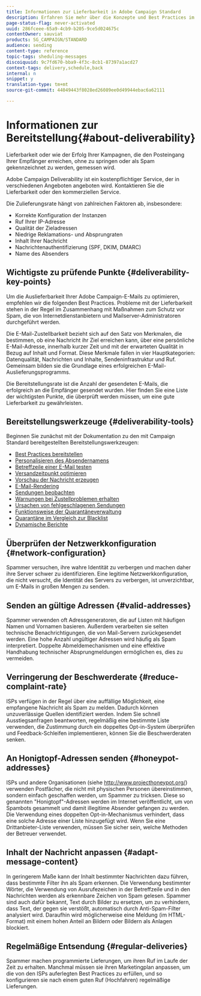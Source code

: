 ```yaml
---
title: Informationen zur Lieferbarkeit in Adobe Campaign Standard
description: Erfahren Sie mehr über die Konzepte und Best Practices im Zusammenhang mit der Zustellbarkeit sowie über die Werkzeuge von Adobe Campaign Standard, mit denen Sie Ihren Versand optimieren können.
page-status-flag: never-activated
uuid: 286fceee-65a9-4cb9-b205-9ce5d024675c
contentOwner: sauviat
products: SG_CAMPAIGN/STANDARD
audience: sending
content-type: reference
topic-tags: sheduling-messages
discoiquuid: 9c7fd670-bba9-4f3c-8cb1-87397a1acd27
context-tags: delivery,schedule,back
internal: n
snippet: y
translation-type: tm+mt
source-git-commit: 44049443f8028ed26089ee0d49944ebac6a62111

---
```



# Informationen zur Bereitstellung{#about-deliverability}

Lieferbarkeit oder wie der Erfolg Ihrer Kampagnen, die den Posteingang Ihrer Empfänger erreichen, ohne zu springen oder als Spam gekennzeichnet zu werden, gemessen wird.

Adobe Campaign Deliverability ist ein kostenpflichtiger Service, der in verschiedenen Angeboten angeboten wird. Kontaktieren Sie die Lieferbarkeit oder den kommerziellen Service.

Die Zulieferungsrate hängt von zahlreichen Faktoren ab, insbesondere:

* Korrekte Konfiguration der Instanzen
* Ruf Ihrer IP-Adresse
* Qualität der Zieladressen
* Niedrige Reklamations- und Absprungraten
* Inhalt Ihrer Nachricht
* Nachrichtenauthentifizierung (SPF, DKIM, DMARC)
* Name des Absenders

## Wichtigste zu prüfende Punkte {#deliverability-key-points}

Um die Auslieferbarkeit Ihrer Adobe Campaign-E-Mails zu optimieren, empfehlen wir die folgenden Best Practices. Probleme mit der Lieferbarkeit stehen in der Regel im Zusammenhang mit Maßnahmen zum Schutz vor Spam, die von Internetdienstanbietern und Mailserver-Administratoren durchgeführt werden.

Die E-Mail-Zustellbarkeit bezieht sich auf den Satz von Merkmalen, die bestimmen, ob eine Nachricht ihr Ziel erreichen kann, über eine persönliche E-Mail-Adresse, innerhalb kurzer Zeit und mit der erwarteten Qualität in Bezug auf Inhalt und Format. Diese Merkmale fallen in vier Hauptkategorien: Datenqualität, Nachrichten und Inhalte, Sendeninfrastruktur und Ruf. Gemeinsam bilden sie die Grundlage eines erfolgreichen E-Mail-Auslieferungsprogramms.

Die Bereitstellungsrate ist die Anzahl der gesendeten E-Mails, die erfolgreich an die Empfänger gesendet wurden.
Hier finden Sie eine Liste der wichtigsten Punkte, die überprüft werden müssen, um eine gute Lieferbarkeit zu gewährleisten.

## Bereitstellungswerkzeuge {#deliverability-tools}

Beginnen Sie zunächst mit der Dokumentation zu den mit Campaign Standard bereitgestellten Bereitstellungswerkzeugen:
* [Best Practices bereitstellen](https://helpx.adobe.com/campaign/kb/delivery-best-practices.html)
* [Personalisieren des Absendernamens](../../designing/using/personalization.md#personalizing-the-sender)
* [Betreffzeile einer E-Mail testen](../../sending/using/testing-subject-line-email.md)
* [Versandzeitpunkt optimieren](../../sending/using/optimizing-the-sending-time.md)
* [Vorschau der Nachricht erzeugen](../../sending/using/previewing-messages.md)
* [E-Mail-Rendering](../../sending/using/email-rendering.md)
* [Sendungen beobachten](../../sending/using/monitoring-a-delivery.md)
* [Warnungen bei Zustellproblemen erhalten](../../sending/using/receiving-alerts-when-failures-happen.md)
* [Ursachen von fehlgeschlagenen Sendungen](../../sending/using/understanding-delivery-failures.md)
* [Funktionsweise der Quarantäneverwaltung](../../sending/using/understanding-quarantine-management.md)
* [Quarantäne im Vergleich zur Blacklist](../../sending/using/understanding-quarantine-management.md#quarantine-vs-blacklisting)
* [Dynamische Berichte](../../reporting/using/about-dynamic-reports.md)

## Überprüfen der Netzwerkkonfiguration {#network-configuration}

Spammer versuchen, ihre wahre Identität zu verbergen und machen daher ihre Server schwer zu identifizieren. Eine legitime Netzwerkkonfiguration, die nicht versucht, die Identität des Servers zu verbergen, ist unverzichtbar, um E-Mails in großen Mengen zu senden.

## Senden an gültige Adressen {#valid-addresses}

Spammer verwenden oft Adressgeneratoren, die auf Listen mit häufigen Namen und Vornamen basieren. Außerdem verarbeiten sie selten technische Benachrichtigungen, die von Mail-Servern zurückgesendet werden. Eine hohe Anzahl ungültiger Adressen wird häufig als Spam interpretiert. Doppelte Abmeldemechanismen und eine effektive Handhabung technischer Absprungmeldungen ermöglichen es, dies zu vermeiden.

## Verringerung der Beschwerderate {#reduce-complaint-rate}

ISPs verfügen in der Regel über eine auffällige Möglichkeit, eine empfangene Nachricht als Spam zu melden. Dadurch können unzuverlässige Quellen identifiziert werden. Indem Sie schnell Ausstiegsanfragen beantworten, regelmäßig eine bestimmte Liste verwenden, die Zustimmung durch ein doppeltes Opt-in-System überprüfen und Feedback-Schleifen implementieren, können Sie die Beschwerderaten senken.

## An Honigtopf-Adressen senden {#honeypot-addresses}

ISPs und andere Organisationen (siehe http://www.projecthoneypot.org/) verwenden Postfächer, die nicht mit physischen Personen übereinstimmen, sondern einfach geschaffen werden, um Spammer zu tricksen. Diese so genannten "Honigtopf"-Adressen werden im Internet veröffentlicht, um von Spambots gesammelt und damit illegitime Absender gefangen zu werden. Die Verwendung eines doppelten Opt-in-Mechanismus verhindert, dass eine solche Adresse einer Liste hinzugefügt wird. Wenn Sie eine Drittanbieter-Liste verwenden, müssen Sie sicher sein, welche Methoden der Betreuer verwendet.

## Inhalt der Nachricht anpassen {#adapt-message-content}

In geringerem Maße kann der Inhalt bestimmter Nachrichten dazu führen, dass bestimmte Filter ihn als Spam erkennen. Die Verwendung bestimmter Wörter, die Verwendung von Ausrufezeichen in der Betreffzeile und in den Nachrichten werden als erkennbare Zeichen von Spam gelesen. Spammer sind auch dafür bekannt, Text durch Bilder zu ersetzen, um zu verhindern, dass Text, der gegen sie verstößt, automatisch durch Anti-Spam-Filter analysiert wird. Daraufhin wird möglicherweise eine Meldung (im HTML-Format) mit einem hohen Anteil an Bildern oder Bildern als Anlagen blockiert.

## Regelmäßige Entsendung {#regular-deliveries}

Spammer machen programmierte Lieferungen, um ihren Ruf im Laufe der Zeit zu erhalten. Manchmal müssen sie ihren Marketingplan anpassen, um die von den ISPs auferlegten Best Practices zu erfüllen, und so konfigurieren sie nach einem guten Ruf (Hochfahren) regelmäßige Lieferungen.

